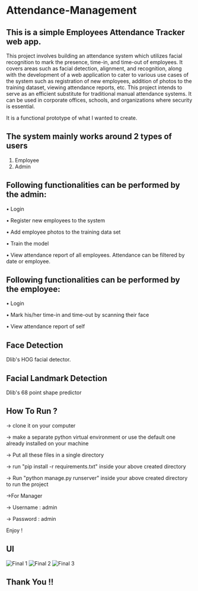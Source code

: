 # Attendance-Management

## This is a simple Employees Attendance Tracker web app.

This project involves building an attendance system which utilizes facial recognition to mark the presence, time-in, and time-out of employees. It covers areas such as facial detection, alignment, and recognition, along with the development of a web application to cater to various use cases of the system such as registration of new employees, addition of photos to the training dataset, viewing attendance reports, etc. This project intends to serve as an efficient substitute for traditional manual attendance systems. It can be used in corporate offices, schools, and organizations where security is essential.


It is a functional prototype of what I wanted to create.

## The system mainly works around 2 types of users

1. Employee
2. Admin

## Following functionalities can be performed by the admin:
• Login

• Register new employees to the system

• Add employee photos to the training data set

• Train the model

• View attendance report of all employees. Attendance can be filtered by date or employee.

## Following functionalities can be performed by the employee:
• Login

• Mark his/her time-in and time-out by scanning their face

• View attendance report of self



## Face Detection
Dlib's HOG facial detector.

## Facial Landmark Detection
Dlib's 68 point shape predictor



## How To Run ?
-> clone it on your computer

-> make a separate python virtual environment or use the default one already installed on your machine

-> Put all these files in a single directory

-> run "pip install -r requirements.txt" inside your above created directory

-> Run "python manage.py runserver" inside your above created directory to run the project

->For Manager

-> Username : admin

-> Password : admin

Enjoy !



## UI

![Final 1](https://user-images.githubusercontent.com/91150526/170871433-fa5ea267-c747-4acc-8259-f67cf26fc47d.png)
![Final 2](https://user-images.githubusercontent.com/91150526/170871437-f121a8d6-6d14-4138-bb83-7ba3d1732efc.png)
![Final 3](https://user-images.githubusercontent.com/91150526/170871440-f16824aa-595a-4bbb-8558-73cb4e4c7bea.png)



## Thank You !! 
